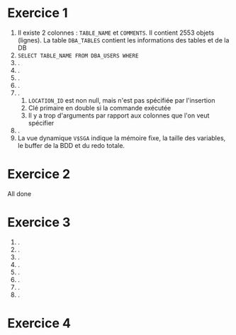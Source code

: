 # Exercice 1

1) Il existe 2 colonnes : ``TABLE_NAME`` et ``COMMENTS``. Il contient 2553 objets (lignes).
   La table ``DBA_TABLES`` contient les informations des tables et de la DB 
2) ``SELECT TABLE_NAME FROM DBA_USERS WHERE ``
3) .
4) .
5) .
6) .
7) .
	1) ``LOCATION_ID`` est non null, mais n'est pas spécifiée par l'insertion
	2) Clé primaire en double si la commande exécutée
	3) Il y a trop d'arguments par rapport aux colonnes que l'on veut spécifier
8) .
9) La vue dynamique ``V$SGA`` indique la mémoire fixe, la taille des variables, le buffer de la BDD et du redo totale.

# Exercice 2

All done

# Exercice 3

1. .
2. .
3. .
4. .
5. .
6. .
7. .
8. .

# Exercice 4



